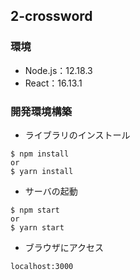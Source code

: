 ## 2-crossword

### 環境
- Node.js：12.18.3
- React：16.13.1

### 開発環境構築
- ライブラリのインストール
```
$ npm install
or
$ yarn install
```

- サーバの起動
```
$ npm start
or
$ yarn start
```

- ブラウザにアクセス
```
localhost:3000
```